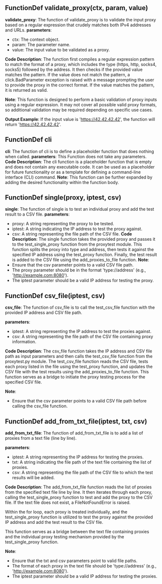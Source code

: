 ## FunctionDef validate_proxy(ctx, param, value)
**validate_proxy**: The function of validate_proxy is to validate the input proxy based on a regular expression that crudely matches both IPv4 addresses and URLs.
**parameters**:
- ctx: The context object.
- param: The parameter name.
- value: The input value to be validated as a proxy.

**Code Description**: The function first compiles a regular expression pattern to match the format of a proxy, which includes the type (https, http, socks4, socks5) followed by the address. It then checks if the provided value matches the pattern. If the value does not match the pattern, a click.BadParameter exception is raised with a message prompting the user to provide the proxy in the correct format. If the value matches the pattern, it is returned as valid.

**Note**: This function is designed to perform a basic validation of proxy inputs using a regular expression. It may not cover all possible valid proxy formats, so additional validation may be required depending on specific use cases.

**Output Example**: 
If the input value is 'https://42.42.42.42', the function will return 'https://42.42.42.42'.
## FunctionDef cli
**cli**: The function of cli is to define a placeholder function that does nothing when called.
**parameters**: This Function does not take any parameters.
**Code Description**: The cli function is a placeholder function that is empty and does not contain any executable code. It can be used as a placeholder for future functionality or as a template for defining a command-line interface (CLI) command.
**Note**: This function can be further expanded by adding the desired functionality within the function body.
## FunctionDef single(proxy, iptest, csv)
**single**: The function of single is to test an individual proxy and add the test result to a CSV file.
**parameters**:
- proxy: A string representing the proxy to be tested.
- iptest: A string indicating the IP address to test the proxy against.
- csv: A string representing the file path of the CSV file.
**Code Description**:
The single function takes the provided proxy and passes it to the test_single_proxy function from the proxytest module. This function splits the proxy into type and address, then tests it against the specified IP address using the test_proxy function. Finally, the test result is added to the CSV file using the add_proxies_to_file function.
**Note**:
- Ensure that the csv parameter points to a valid CSV file path.
- The proxy parameter should be in the format 'type://address' (e.g., 'http://example.com:8080').
- The iptest parameter should be a valid IP address for testing the proxy.
## FunctionDef csv_file(iptest, csv)
**csv_file**: The function of csv_file is to call the test_csv_file function with the provided IP address and CSV file path.

**parameters**:
- iptest: A string representing the IP address to test the proxies against.
- csv: A string representing the file path of the CSV file containing proxy information.

**Code Description**:
The csv_file function takes the IP address and CSV file path as input parameters and then calls the test_csv_file function from the proxytest.py module. The test_csv_file function reads the CSV file, tests each proxy listed in the file using the test_proxy function, and updates the CSV file with the test results using the add_proxies_to_file function. This function serves as a bridge to initiate the proxy testing process for the specified CSV file.

**Note**:
- Ensure that the csv parameter points to a valid CSV file path before calling the csv_file function.
## FunctionDef add_from_txt_file(iptest, txt, csv)
**add_from_txt_file**: The function of add_from_txt_file is to add a list of proxies from a text file (line by line).

**parameters**:
- iptest: A string representing the IP address for testing the proxies.
- txt: A string indicating the file path of the text file containing the list of proxies.
- csv: A string representing the file path of the CSV file to which the test results will be added.

**Code Description**:
The add_from_txt_file function reads the list of proxies from the specified text file line by line. It then iterates through each proxy, calling the test_single_proxy function to test and add the proxy to the CSV file. If the text file does not exist, a FileNotFoundError is raised.

Within the for loop, each proxy is treated individually, and the test_single_proxy function is utilized to test the proxy against the provided IP address and add the test result to the CSV file.

This function serves as a bridge between the text file containing proxies and the individual proxy testing mechanism provided by the test_single_proxy function.

**Note**:
- Ensure that the txt and csv parameters point to valid file paths.
- The format of each proxy in the text file should be 'type://address' (e.g., 'http://example.com:8080').
- The iptest parameter should be a valid IP address for testing the proxies.
